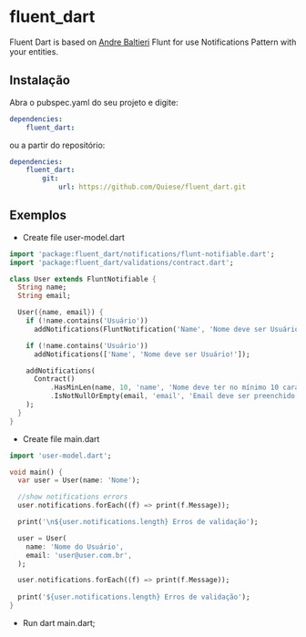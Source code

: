 # fluent_dart

Fluent Dart is based on [Andre Baltieri](https://github.com/andrebaltieri/flunt) Flunt for use Notifications Pattern with your entities.

## Instalação

Abra o pubspec.yaml do seu projeto e digite:

```yaml
dependencies:
    fluent_dart:
```
ou a partir do repositório:

```yaml
dependencies:
    fluent_dart:
        git:
            url: https://github.com/Quiese/fluent_dart.git
```

## Exemplos

- Create file user-model.dart

```dart
import 'package:fluent_dart/notifications/flunt-notifiable.dart';
import 'package:fluent_dart/validations/contract.dart';

class User extends FluntNotifiable {
  String name;
  String email;

  User({name, email}) {
    if (!name.contains('Usuário'))
      addNotifications(FluntNotification('Name', 'Nome deve ser Usuário!'));

    if (!name.contains('Usuário'))
      addNotifications(['Name', 'Nome deve ser Usuário!']);

    addNotifications(
      Contract()
          .HasMinLen(name, 10, 'name', 'Nome deve ter no mínimo 10 caracteres!')
          .IsNotNullOrEmpty(email, 'email', 'Email deve ser preenchido!'),
    );
  }
}
```

- Create file main.dart

```dart
import 'user-model.dart';

void main() {
  var user = User(name: 'Nome');

  //show notifications errors
  user.notifications.forEach((f) => print(f.Message));

  print('\n${user.notifications.length} Erros de validação');

  user = User(
    name: 'Nome do Usuário',
    email: 'user@user.com.br',
  );

  user.notifications.forEach((f) => print(f.Message));
  
  print('${user.notifications.length} Erros de validação');
}
```

- Run dart main.dart;
